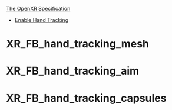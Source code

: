 [The OpenXR Specification](https://microsoft.github.io/OpenXR-MixedReality/openxr_preview/specs/openxr.html#XR_EXT_hand_tracking)
- [Enable Hand Tracking](https://developer.oculus.com/documentation/native/android/mobile-hand-tracking/)

# XR_FB_hand_tracking_mesh

# XR_FB_hand_tracking_aim

# XR_FB_hand_tracking_capsules
